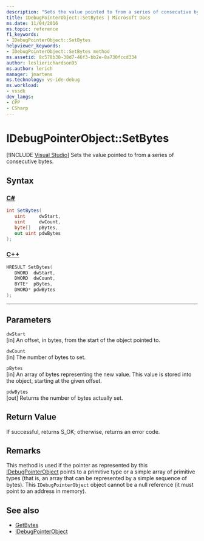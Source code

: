 ```yaml
---
description: "Sets the value pointed to from a series of consecutive bytes."
title: IDebugPointerObject::SetBytes | Microsoft Docs
ms.date: 11/04/2016
ms.topic: reference
f1_keywords:
- IDebugPointerObject::SetBytes
helpviewer_keywords:
- IDebugPointerObject::SetBytes method
ms.assetid: 8c578b38-38d7-46f3-bb2e-8a730fccd334
author: leslierichardson95
ms.author: lerich
manager: jmartens
ms.technology: vs-ide-debug
ms.workload:
- vssdk
dev_langs:
- CPP
- CSharp
---
```

# IDebugPointerObject::SetBytes

 [!INCLUDE [Visual Studio](~/includes/applies-to-version/vs-windows-only.md)]
Sets the value pointed to from a series of consecutive bytes.

## Syntax

### [C#](#tab/csharp)
```csharp
int SetBytes(
   uint     dwStart,
   uint     dwCount,
   byte[]   pBytes,
   out uint pdwBytes
);
```
### [C++](#tab/cpp)
```cpp
HRESULT SetBytes( 
   DWORD  dwStart,
   DWORD  dwCount,
   BYTE*  pBytes,
   DWORD* pdwBytes
);
```
---

## Parameters
`dwStart`\
[in] An offset, in bytes, from the start of the object pointed to.

`dwCount`\
[in] The number of bytes to set.

`pBytes`\
[in] An array of bytes representing the new value. This value is stored into the object, starting at the given offset.

`pdwBytes`\
[out] Returns the number of bytes actually set.

## Return Value
 If successful, returns S_OK; otherwise, returns an error code.

## Remarks
 This method is used if the pointer as represented by this [IDebugPointerObject](../../../extensibility/debugger/reference/idebugpointerobject.md) points to a primitive type or a simple array of primitive types (that is, an array that can be represented by a simple sequence of bytes). This `IDebugPointerObject` object cannot be a null reference (it must point to an address in memory).

## See also
- [GetBytes](../../../extensibility/debugger/reference/idebugpointerobject-getbytes.md)
- [IDebugPointerObject](../../../extensibility/debugger/reference/idebugpointerobject.md)
